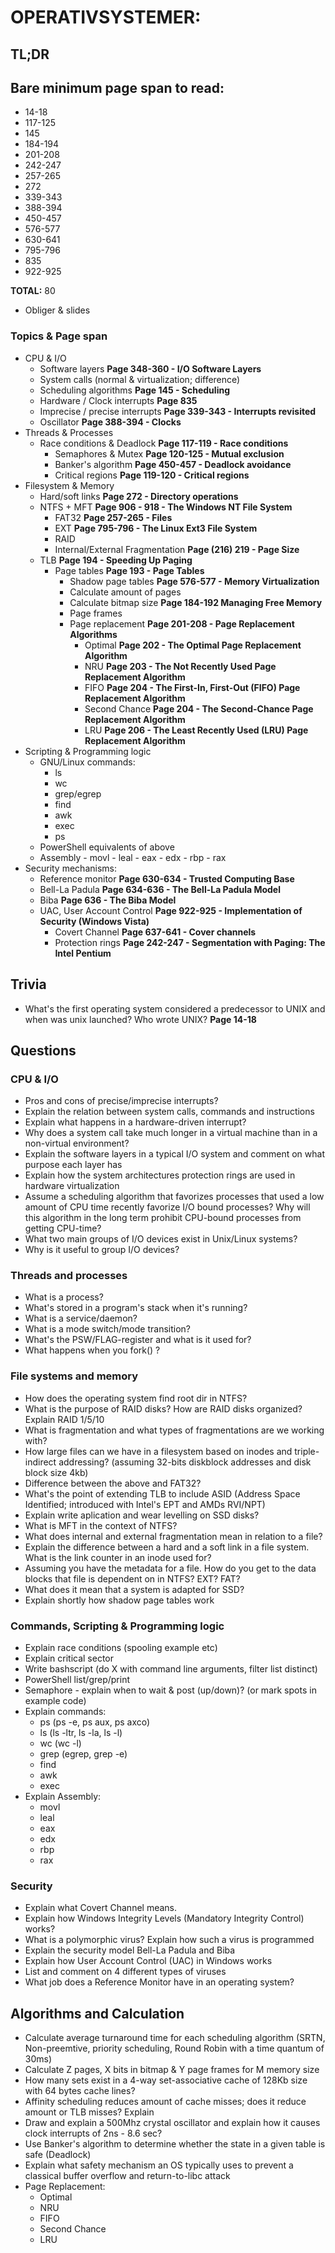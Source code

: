 # OPERATIVSYSTEMER:

## TL;DR

## Bare minimum page span to read:

* 14-18
* 117-125
* 145
* 184-194
* 201-208
* 242-247
* 257-265
* 272
* 339-343
* 388-394
* 450-457
* 576-577
* 630-641
* 795-796
* 835
* 922-925

**TOTAL:** 80
+ Obliger & slides

### Topics & Page span

* CPU & I/O
	- Software layers **Page 348-360 - I/O Software Layers**
	- System calls (normal & virtualization; difference)
	- Scheduling algorithms **Page 145 - Scheduling**
	- Hardware / Clock interrupts **Page 835**
	- Imprecise / precise interrupts **Page 339-343 - Interrupts revisited**
	- Oscillator **Page 388-394 - Clocks**
* Threads & Processes
	- Race conditions & Deadlock **Page 117-119 - Race conditions**
		- Semaphores & Mutex **Page 120-125 - Mutual exclusion**
		- Banker's algorithm **Page 450-457 - Deadlock avoidance**
		- Critical regions **Page 119-120 - Critical regions**
* Filesystem & Memory
  - Hard/soft links **Page 272 - Directory operations**
  - NTFS + MFT **Page 906 - 918 - The Windows NT File System** 
	- FAT32 **Page 257-265 - Files**
	- EXT **Page 795-796 - The Linux Ext3 File System**
	- RAID
	- Internal/External Fragmentation **Page (216) 219 - Page Size**
  - TLB **Page 194 - Speeding Up Paging**
	- Page tables **Page 193 - Page Tables**
		- Shadow page tables **Page 576-577 - Memory Virtualization**
		- Calculate amount of pages
		- Calculate bitmap size **Page 184-192 Managing Free Memory**
		- Page frames 
		- Page replacement **Page 201-208 - Page Replacement Algorithms**
			- Optimal **Page 202 - The Optimal Page Replacement Algorithm**
			- NRU **Page 203 - The Not Recently Used Page Replacement Algorithm**
			- FIFO **Page 204 - The First-In, First-Out (FIFO) Page Replacement Algorithm**
			-	Second Chance **Page 204 - The Second-Chance Page Replacement Algorithm**
			- LRU **Page 206 - The Least Recently Used (LRU) Page Replacement Algorithm**
* Scripting & Programming logic
	- GNU/Linux commands:
		- ls
		- wc
		- grep/egrep
		- find
		- awk
		- exec
		- ps
	- PowerShell equivalents of above
	- Assembly
			- movl
			- leal
			- eax
			- edx
			- rbp
			- rax
* Security mechanisms:
	- Reference monitor **Page 630-634 - Trusted Computing Base**
  - Bell-La Padula **Page 634-636 - The Bell-La Padula Model**
  - Biba **Page 636 - The Biba Model**
  - UAC, User Account Control **Page 922-925 - Implementation of Security (Windows Vista)**
	- Covert Channel **Page 637-641 - Cover channels**
	- Protection rings **Page 242-247 - Segmentation with Paging: The Intel Pentium**

## Trivia

* What's the first operating system considered a predecessor to UNIX and when was unix launched? Who wrote UNIX? **Page 14-18**

## Questions

### CPU & I/O
* Pros and cons of precise/imprecise interrupts? 
* Explain the relation between system calls, commands and instructions
* Explain what happens in a hardware-driven interrupt? 
* Why does a system call take much longer in a virtual machine than in a non-virtual environment?
* Explain the software layers in a typical I/O system and comment on what purpose each layer has
* Explain how the system architectures protection rings are used in hardware virtualization
* Assume a scheduling algorithm that favorizes processes that used a low amount of CPU time recently favorize I/O bound processes? Why will this algorithm in the long term prohibit CPU-bound processes from getting CPU-time?
* What two main groups of I/O devices exist in Unix/Linux systems? 
* Why is it useful to group I/O devices?

### Threads and processes
* What is a process?
* What's stored in a program's stack when it's running?
* What is a service/daemon?
* What is a mode switch/mode transition?
* What's the PSW/FLAG-register and what is it used for?
* What happens when you fork() ?

### File systems and memory
* How does the operating system find root dir in NTFS?
* What is the purpose of RAID disks? How are RAID disks organized? Explain RAID 1/5/10
* What is fragmentation and what types of fragmentations are we working with?
* How large files can we have in a filesystem based on inodes and triple-indirect addressing? (assuming 32-bits diskblock addresses and disk block size 4kb)
* Difference between the above and FAT32?
* What's the point of extending TLB to include ASID (Address Space Identified; introduced with Intel's EPT and AMDs RVI/NPT)
* Explain write aplication and wear levelling on SSD disks?
* What is MFT in the context of NTFS?
* What does internal and external fragmentation mean in relation to a file?
* Explain the difference between a hard and a soft link in a file system. What is the link counter in an inode used for?
* Assuming you have the metadata for a file. How do you get to the data blocks that file is dependent on in NTFS? EXT? FAT? 
* What does it mean that a system is adapted for SSD?
* Explain shortly how shadow page tables work

### Commands, Scripting & Programming logic

* Explain race conditions (spooling example etc)
* Explain critical sector
* Write bashscript (do X with command line arguments, filter list distinct)
* PowerShell list/grep/print
* Semaphore - explain when to wait & post (up/down)? (or mark spots in example code)
* Explain commands:
	- ps (ps -e, ps aux, ps axco)
	- ls (ls -ltr, ls -la, ls -l)
	- wc (wc -l)
	- grep (egrep, grep -e)
	- find
	- awk
	- exec
* Explain Assembly:
	- movl
	- leal
	- eax
	- edx
	- rbp
	- rax
	

### Security

* Explain what Covert Channel means.
* Explain how Windows Integrity Levels (Mandatory Integrity Control) works?
* What is a polymorphic virus? Explain how such a virus is programmed
* Explain the security model Bell-La Padula and Biba
* Explain how User Account Control (UAC) in Windows works
* List and comment on 4 different types of viruses
* What job does a Reference Monitor have in an operating system?

## Algorithms and Calculation
* Calculate average turnaround time for each scheduling algorithm (SRTN, Non-preemtive, priority scheduling, Round Robin with a time quantum of 30ms)
* Calculate Z pages, X bits in bitmap & Y page frames for M memory size
* How many sets exist in a 4-way set-associative cache of 128Kb size with 64 bytes cache lines?
* Affinity scheduling reduces amount of cache misses; does it reduce amount or TLB misses? Explain
* Draw and explain a 500Mhz crystal oscillator and explain how it causes clock interrupts of 2ns - 8.6 sec?
* Use Banker's algorithm to determine whether the state in a given table is safe (Deadlock)
* Explain what safety mechanism an OS typically uses to prevent a classical buffer overflow and return-to-libc attack
* Page Replacement:
	- Optimal
	- NRU
	- FIFO
	-	Second Chance
	- LRU

